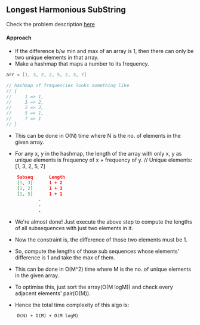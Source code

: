 ## Longest Harmonious SubString

Check the problem description [here](https://leetcode.com/explore/challenge/card/february-leetcoding-challenge-2021/584/week-1-february-1st-february-7th/3628/)

#### Approach
- If the difference b/w min and max of an array is 1, then there can only be two unique elements in that array.
- Make a hashmap that maps a number to its frequency.
```c
arr = [1, 3, 2, 2, 5, 2, 3, 7]

// hashmap of frequencies looks something like
// {
//     1 => 1,
//     3 => 2,
//     2 => 3,
//     5 => 1,
//     7 => 1
// }
```
- This can be done in O(N) time where N is the no. of elements in the given array.

- For any x, y in the hashmap, the length of the array with only x, y as unique elements is frequency of x + frequency of y.
// Unique elements: [1, 3, 2, 5, 7]
```json
    Subseq      Length
    [1, 3]      1 + 2
    [1, 2]      1 + 3
    [1, 5]      1 + 1
            .
            .
            .
```

- We're almost done! Just execute the above step to compute the lengths of all subsequences with just two elements in it.
- Now the constraint is, the difference of those two elements must be 1.
- So, compute the lengths of those sub sequences whose elements' difference is 1 and take the max of them.
- This can be done in O(M^2) time where M is the no. of unique elements in the given array.
- To optimise this, just sort the array(O(M logM)) and check every adjacent elements' pair(O(M)).

- Hence the total time complexity of this algo is:  
```python3
    O(N) + O(M) + O(M logM)
```
